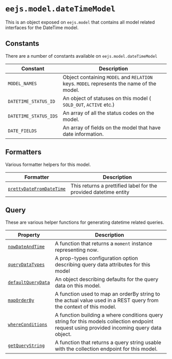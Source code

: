 # `eejs.model.dateTimeModel`

This is an object exposed on `eejs.model` that contains all model related interfaces for the DateTime model.

## Constants

There are a number of constants available on `eejs.model.dateTimeModel`

| Constant              | Description                                                                              |
| --------------------- | ---------------------------------------------------------------------------------------- |
| `MODEL_NAMES`         | Object containing `MODEL` and `RELATION` keys. `MODEL` represents the name of the model. |
| `DATETIME_STATUS_ID`  | An object of statuses on this model ( `SOLD_OUT`, `ACTIVE` etc.)                         |
| `DATETIME_STATUS_IDS` | An array of all the status codes on the model.                                           |
| `DATE_FIELDS`         | An array of fields on the model that have date information.                              |

## Formatters

Various formatter helpers for this model.

| Formatter                                                                                               | Description                                                      |
| ------------------------------------------------------------------------------------------------------- | ---------------------------------------------------------------- |
| [`prettyDateFromDateTime`](./formatter.md#eejsmodeldatetimemodelprettydatefromdatetime-datetimeentity-) | This returns a prettified label for the provided datetime entity |

## Query

These are various helper functions for generating datetime related queries.

| Property                                                                         | Description                                                                                                                                |
| -------------------------------------------------------------------------------- | ------------------------------------------------------------------------------------------------------------------------------------------ |
| [`nowDateAndTime`](./query.md#eejsmodeldatetimemodelnowdateandtime)              | A function that returns a `moment` instance representing now.                                                                              |
| [`queryDataTypes`](./query.md#eejsmodeldatetimemodelquerydatatypes)              | A prop-types configuration option describing query data attributes for this model                                                          |
| [`defaultQueryData`](./query.md#eejsmodeldatetimemodeldefaultquerydata)          | An object describing defaults for the query data on this model.                                                                            |
| [`mapOrderBy`](./query.md#eejsmodeldatetimemodelmaporderby-orderby-)             | A function used to map an orderBy string to the actual value used in a REST query from the context of this model.                          |
| [`whereConditions`](./query.md#eejsmodeldatetimemodelwhereconditions-querydata-) | A function building a where conditions query string for this models collection endpoint request using provided incoming query data object. |
| [`getQueryString`](./query.md#eejsmodeldatetimemodelgetquerystring-querydata---) | A function that returns a query string usable with the collection endpoint for this model.                                                 |
